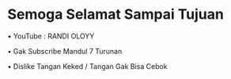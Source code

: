 # Semoga Selamat Sampai Tujuan
• YouTube : RANDI OLOYY

• Gak Subscribe Mandul 7 Turunan

• Dislike Tangan Keked / Tangan Gak Bisa Cebok

